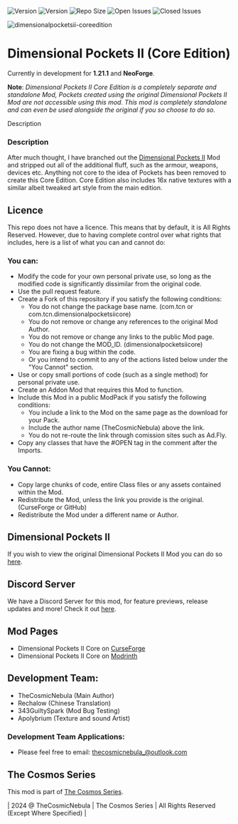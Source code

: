 ![Version](https://img.shields.io/badge/VERSION-1.21.1-3eff8e?style=for-the-badge) ![Version](https://img.shields.io/badge/Loader-NeoForge-ffa835?style=for-the-badge) ![Repo Size](https://img.shields.io/github/repo-size/TheCosmosSeries/DimensionalPocketsIICoreEdition?label=REPO%20SIZE&style=for-the-badge) ![Open Issues](https://img.shields.io/github/issues/TheCosmosSeries/DimensionalPocketsIICoreEdition?style=for-the-badge) ![Closed Issues](https://img.shields.io/github/issues-closed/TheCosmosSeries/DimensionalPocketsIICoreEdition?color=green&style=for-the-badge)

![dimensionalpocketsii-coreedition](https://github.com/user-attachments/assets/044ac9c4-b998-47d8-a3af-bb377df86ca3)

# Dimensional Pockets II (Core Edition)
Currently in development for **1.21.1** and **NeoForge**.

**Note**: *Dimensional Pockets II Core Edition is a completely separate and standalone Mod, Pockets created using the original Dimensional Pockets II Mod are not accessible using this mod. This mod is completely standalone and can even be used alongside the original if you so choose to do so.*

Description


### Description
After much thought, I have branched out the [Dimensional Pockets II]() Mod and stripped out all of the additional fluff, such as the armour, weapons, devices etc. Anything not core to the idea of Pockets has been removed to create this Core Edition. Core Edition also includes 16x native textures with a similar albeit tweaked art style from the main edition.

## Licence
This repo does not have a licence. This means that by default, it is All Rights Reserved. However, due to having complete control over what rights that includes, here is a list of what you can and cannot do:

### You can:
 - Modify the code for your own personal private use, so long as the modified code is significantly dissimilar from the original code.
 - Use the pull request feature.
 - Create a Fork of this repository if you satisfy the following conditions:
   - You do not change the package base name. (com.tcn or com.tcn.dimensionalpocketsiicore)
   - You do not remove or change any references to the original Mod Author.
   - You do not remove or change any links to the public Mod page.
   - You do not change the MOD_ID. (dimensionalpocketsiicore)
   - You are fixing a bug within the code.
   - Or you intend to commit to any of the actions listed below under the "You Cannot" section.
 - Use or copy small portions of code (such as a single method) for personal private use.
 - Create an Addon Mod that requires this Mod to function.
 - Include this Mod in a public ModPack if you satisfy the following conditions:
   - You include a link to the Mod on the same page as the download for your Pack.
   - Include the author name (TheCosmicNebula) above the link.
   - You do not re-route the link through comission sites such as Ad.Fly.
- Copy any classes that have the #OPEN tag in the comment after the Imports.

### You Cannot:
 - Copy large chunks of code, entire Class files or any assets contained within the Mod.
 - Redistribute the Mod, unless the link you provide is the original. (CurseForge or GitHub)
 - Redistribute the Mod under a different name or Author.

## Dimensional Pockets II
If you wish to view the original Dimensional Pockets II Mod you can do so [here](https://github.com/TheCosmosSeries/DimensionalPocketsII).

## Discord Server
We have a Discord Server for this mod, for feature previews, release updates and more! Check it out [here](https://discord.gg/8ydCtzm).

## Mod Pages
- Dimensional Pockets II Core on [CurseForge](https://minecraft.curseforge.com/projects/dimensional-pockets-ii-core-edition)
- Dimensional Pockets II Core on [Modrinth](https://modrinth.com/mod/dimensional-pockets-ii-core-edition)

## Development Team:
- TheCosmicNebula (Main Author)
- Rechalow (Chinese Translation)
- 343GuiltySpark (Mod Bug Testing)
- Apolybrium (Texture and sound Artist)

### Development Team Applications:
 - Please feel free to email: thecosmicnebula_@outlook.com

## The Cosmos Series
This mod is part of [The Cosmos Series](https://www.github.com/TheCosmosSeries).

| 2024 @ TheCosmicNebula | The Cosmos Series | All Rights Reserved (Except Where Specified) |

